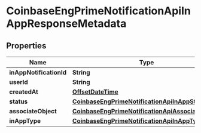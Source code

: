 
# CoinbaseEngPrimeNotificationApiInAppResponseMetadata

## Properties
Name | Type | Description | Notes
------------ | ------------- | ------------- | -------------
**inAppNotificationId** | **String** |  |  [optional]
**userId** | **String** |  |  [optional]
**createdAt** | [**OffsetDateTime**](OffsetDateTime.md) |  |  [optional]
**status** | [**CoinbaseEngPrimeNotificationApiInAppStatus**](CoinbaseEngPrimeNotificationApiInAppStatus.md) |  |  [optional]
**associateObject** | [**CoinbaseEngPrimeNotificationApiAssociateObject**](CoinbaseEngPrimeNotificationApiAssociateObject.md) |  |  [optional]
**inAppType** | [**CoinbaseEngPrimeNotificationApiInAppType**](CoinbaseEngPrimeNotificationApiInAppType.md) |  |  [optional]




